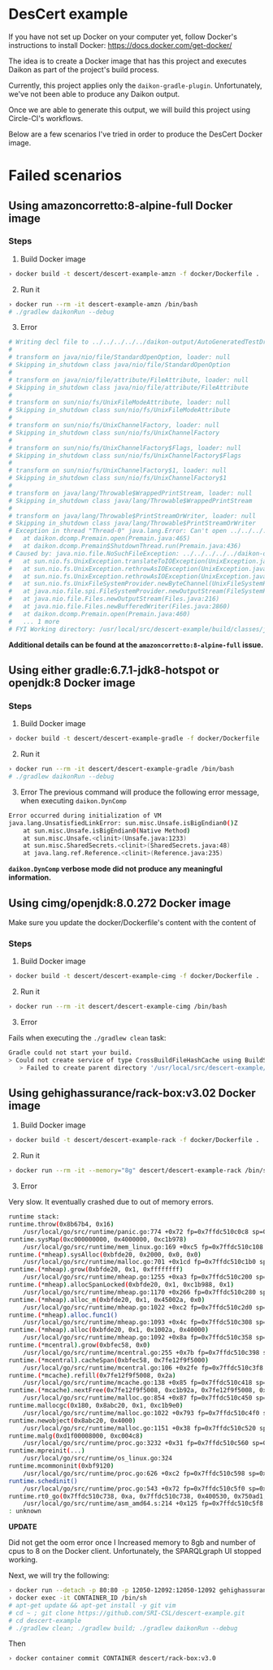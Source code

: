 # DesCert example

If you have not set up Docker on your computer yet, follow Docker's instructions to install Docker:
https://docs.docker.com/get-docker/


The idea is to create a Docker image that has this project and 
executes Daikon as part of the project's build process.

Currently, this project applies only the `daikon-gradle-plugin`.
Unfortunately, we've not been able to produce any Daikon output.

Once we are able to generate this output, we will build this project
using Circle-CI's workflows.

Below are a few scenarios I've tried in order to produce the DesCert
Docker image.

# Failed scenarios

## Using amazoncorretto:8-alpine-full Docker image

### Steps

1. Build Docker image

```sh
› docker build -t descert/descert-example-amzn -f docker/Dockerfile .
```

2. Run it

```sh
› docker run --rm -it descert-example-amzn /bin/bash
# ./gradlew daikonRun --debug
```

3. Error

```sh
# Writing decl file to ../../../../../daikon-output/AutoGeneratedTestDriver.decls-DynComp
#
# transform on java/nio/file/StandardOpenOption, loader: null
# Skipping in_shutdown class java/nio/file/StandardOpenOption
#
# transform on java/nio/file/attribute/FileAttribute, loader: null
# Skipping in_shutdown class java/nio/file/attribute/FileAttribute
#
# transform on sun/nio/fs/UnixFileModeAttribute, loader: null
# Skipping in_shutdown class sun/nio/fs/UnixFileModeAttribute
#
# transform on sun/nio/fs/UnixChannelFactory, loader: null
# Skipping in_shutdown class sun/nio/fs/UnixChannelFactory
#
# transform on sun/nio/fs/UnixChannelFactory$Flags, loader: null
# Skipping in_shutdown class sun/nio/fs/UnixChannelFactory$Flags
#
# transform on sun/nio/fs/UnixChannelFactory$1, loader: null
# Skipping in_shutdown class sun/nio/fs/UnixChannelFactory$1
#
# transform on java/lang/Throwable$WrappedPrintStream, loader: null
# Skipping in_shutdown class java/lang/Throwable$WrappedPrintStream
#
# transform on java/lang/Throwable$PrintStreamOrWriter, loader: null
# Skipping in_shutdown class java/lang/Throwable$PrintStreamOrWriter
# Exception in thread "Thread-0" java.lang.Error: Can't open ../../../../../daikon-output/AutoGeneratedTestDriver.decls-DynComp
# 	at daikon.dcomp.Premain.open(Premain.java:465)
# 	at daikon.dcomp.Premain$ShutdownThread.run(Premain.java:436)
# Caused by: java.nio.file.NoSuchFileException: ../../../../../daikon-output/AutoGeneratedTestDriver.decls-DynComp
# 	at sun.nio.fs.UnixException.translateToIOException(UnixException.java:86)
# 	at sun.nio.fs.UnixException.rethrowAsIOException(UnixException.java:102)
# 	at sun.nio.fs.UnixException.rethrowAsIOException(UnixException.java:107)
# 	at sun.nio.fs.UnixFileSystemProvider.newByteChannel(UnixFileSystemProvider.java:214)
# 	at java.nio.file.spi.FileSystemProvider.newOutputStream(FileSystemProvider.java:434)
# 	at java.nio.file.Files.newOutputStream(Files.java:216)
# 	at java.nio.file.Files.newBufferedWriter(Files.java:2860)
# 	at daikon.dcomp.Premain.open(Premain.java:460)
# 	... 1 more
# FYI Working directory: /usr/local/src/descert-example/build/classes/java/test/com/foo
```

**Additional details can be found at the `amazoncorretto:8-alpine-full` issue.**


## Using either gradle:6.7.1-jdk8-hotspot or openjdk:8 Docker image

### Steps

1. Build Docker image

```sh
› docker build -t descert/descert-example-gradle -f docker/Dockerfile .
```
2. Run it

```sh
› docker run --rm -it descert/descert-example-gradle /bin/bash
# ./gradlew daikonRun --debug
```

3. Error
The previous command will produce the following error message,
when executing `daikon.DynComp`

```sh
Error occurred during initialization of VM
java.lang.UnsatisfiedLinkError: sun.misc.Unsafe.isBigEndian0()Z
	at sun.misc.Unsafe.isBigEndian0(Native Method)
	at sun.misc.Unsafe.<clinit>(Unsafe.java:1233)
	at sun.misc.SharedSecrets.<clinit>(SharedSecrets.java:48)
	at java.lang.ref.Reference.<clinit>(Reference.java:235)
```

**`daikon.DynComp` verbose mode did not produce any meaningful information.**


## Using cimg/openjdk:8.0.272 Docker image

Make sure you update the docker/Dockerfile's content with 
the content of 

### Steps

1. Build Docker image

```sh
› docker build -t descert/descert-example-cimg -f docker/Dockerfile .
```


2. Run it

```sh
› docker run --rm -it descert/descert-example-cimg /bin/bash
```

3. Error

Fails when executing the `./gradlew clean` task:

```sh
Gradle could not start your build.
> Could not create service of type CrossBuildFileHashCache using BuildSessionServices.createCrossBuildFileHashCache().
   > Failed to create parent directory '/usr/local/src/descert-example/.gradle' when creating directory '/usr/local/src/descert-example/.gradle/6.7.1/fileHashes'
```

## Using gehighassurance/rack-box:v3.02 Docker image


1. Build Docker image

```sh
› docker build -t descert/descert-example-rack -f docker/Dockerfile .
```


2. Run it

```sh
› docker run --rm -it --memory="8g" descert/descert-example-rack /bin/sh
```

3. Error

Very slow. It eventually crashed due to out of memory errors.

```sh
runtime stack:
runtime.throw(0x8b67b4, 0x16)
	/usr/local/go/src/runtime/panic.go:774 +0x72 fp=0x7ffdc510c0c8 sp=0x7ffdc510c098 pc=0x42fa52
runtime.sysMap(0xc000000000, 0x4000000, 0xc1b978)
	/usr/local/go/src/runtime/mem_linux.go:169 +0xc5 fp=0x7ffdc510c108 sp=0x7ffdc510c0c8 pc=0x419d65
runtime.(*mheap).sysAlloc(0xbfde20, 0x2000, 0x0, 0x0)
	/usr/local/go/src/runtime/malloc.go:701 +0x1cd fp=0x7ffdc510c1b0 sp=0x7ffdc510c108 pc=0x40cfdd
runtime.(*mheap).grow(0xbfde20, 0x1, 0xffffffff)
	/usr/local/go/src/runtime/mheap.go:1255 +0xa3 fp=0x7ffdc510c200 sp=0x7ffdc510c1b0 pc=0x427e13
runtime.(*mheap).allocSpanLocked(0xbfde20, 0x1, 0xc1b988, 0x1)
	/usr/local/go/src/runtime/mheap.go:1170 +0x266 fp=0x7ffdc510c280 sp=0x7ffdc510c200 pc=0x427ca6
runtime.(*mheap).alloc_m(0xbfde20, 0x1, 0x45002a, 0x0)
	/usr/local/go/src/runtime/mheap.go:1022 +0xc2 fp=0x7ffdc510c2d0 sp=0x7ffdc510c280 pc=0x427542
runtime.(*mheap).alloc.func1()
	/usr/local/go/src/runtime/mheap.go:1093 +0x4c fp=0x7ffdc510c308 sp=0x7ffdc510c2d0 pc=0x45882c
runtime.(*mheap).alloc(0xbfde20, 0x1, 0x1002a, 0x40000)
	/usr/local/go/src/runtime/mheap.go:1092 +0x8a fp=0x7ffdc510c358 sp=0x7ffdc510c308 pc=0x42782a
runtime.(*mcentral).grow(0xbfec58, 0x0)
	/usr/local/go/src/runtime/mcentral.go:255 +0x7b fp=0x7ffdc510c398 sp=0x7ffdc510c358 pc=0x41978b
runtime.(*mcentral).cacheSpan(0xbfec58, 0x7fe12f9f5000)
	/usr/local/go/src/runtime/mcentral.go:106 +0x2fe fp=0x7ffdc510c3f8 sp=0x7ffdc510c398 pc=0x4192ae
runtime.(*mcache).refill(0x7fe12f9f5008, 0x2a)
	/usr/local/go/src/runtime/mcache.go:138 +0x85 fp=0x7ffdc510c418 sp=0x7ffdc510c3f8 pc=0x418d55
runtime.(*mcache).nextFree(0x7fe12f9f5008, 0xc1b92a, 0x7fe12f9f5008, 0x8, 0xfffffffffffffff8)
	/usr/local/go/src/runtime/malloc.go:854 +0x87 fp=0x7ffdc510c450 sp=0x7ffdc510c418 pc=0x40d807
runtime.mallocgc(0x180, 0x8abc20, 0x1, 0xc1b9e0)
	/usr/local/go/src/runtime/malloc.go:1022 +0x793 fp=0x7ffdc510c4f0 sp=0x7ffdc510c450 pc=0x40e143
runtime.newobject(0x8abc20, 0x4000)
	/usr/local/go/src/runtime/malloc.go:1151 +0x38 fp=0x7ffdc510c520 sp=0x7ffdc510c4f0 pc=0x40e538
runtime.malg(0xd1f00008000, 0xc004c8)
	/usr/local/go/src/runtime/proc.go:3232 +0x31 fp=0x7ffdc510c560 sp=0x7ffdc510c520 pc=0x438e71
runtime.mpreinit(...)
	/usr/local/go/src/runtime/os_linux.go:324
runtime.mcommoninit(0xbf9120)
	/usr/local/go/src/runtime/proc.go:626 +0xc2 fp=0x7ffdc510c598 sp=0x7ffdc510c560 pc=0x432812
runtime.schedinit()
	/usr/local/go/src/runtime/proc.go:543 +0x72 fp=0x7ffdc510c5f0 sp=0x7ffdc510c598 pc=0x432472
runtime.rt0_go(0x7ffdc510c738, 0xa, 0x7ffdc510c738, 0x400530, 0x750ad1, 0x0, 0xa00000000, 0x7ffdc510c738, 0x45ab40, 0x0, ...)
	/usr/local/go/src/runtime/asm_amd64.s:214 +0x125 fp=0x7ffdc510c5f8 sp=0x7ffdc510c5f0 pc=0x45ac75
: unknown
```

**UPDATE**

Did not get the oom error once I Increased memory to 8gb and number of cpus to 8 on the Docker client.
Unfortunately, the SPARQLgraph UI stopped working.

Next, we will try the following:

```sh
› docker run --detach -p 80:80 -p 12050-12092:12050-12092 gehighassurance/rack-box:v3.0
› docker exec -it CONTAINER_ID /bin/sh
# apt-get update && apt-get install -y git vim
# cd ~ ; git clone https://github.com/SRI-CSL/descert-example.git
# cd descert-example
# ./gradlew clean; ./gradlew build; ./gradlew daikonRun --debug 
```

Then

```sh
› docker container commit CONTAINER descert/rack-box:v3.0
```





